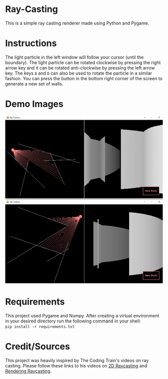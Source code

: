 # Ray-Casting
This is a simple ray casting renderer made using Python and Pygame.

# Instructions
The light particle in the left window will follow your cursor (until the boundary). The light particle can be rotated clockwise by pressing the right arrow key and it can be rotated anti-clockwise by pressing the left arrow key. The keys `A` and `D` can also be used to rotate the particle in a similar fashion. You can press the button in the bottom right corner of the screen to generate a new set of walls.

# Demo Images
![demo1](assets/readme/demo1.png)
![demo2](assets/readme/demo2.png)

# Requirements
This project used Pygame and Numpy. After creating a virtual environment in your desired directory run the following command in your shell: \
```pip install -r requirements.txt```

# Credit/Sources
This project was heavily inspired by The Coding Train's videos on ray casting. Please follow these links to his videos on [2D Raycasting](https://www.youtube.com/watch?v=TOEi6T2mtHo) and [Rendering Raycasting](https://www.youtube.com/watch?v=vYgIKn7iDH8).

